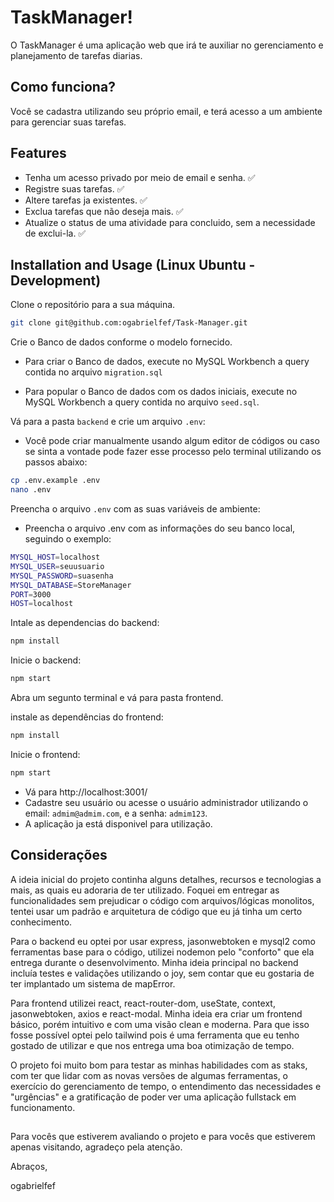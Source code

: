 # TaskManager!

O TaskManager é uma aplicação web que irá te auxiliar no gerenciamento e planejamento de tarefas diarias.

## Como funciona?

Você se cadastra utilizando seu próprio email, e terá acesso a um ambiente para gerenciar suas tarefas.

## Features

- Tenha um acesso privado por meio de email e senha. ✅
- Registre suas tarefas. ✅ 
- Altere tarefas ja existentes. ✅
- Exclua tarefas que não deseja mais. ✅
- Atualize o status de uma atividade para concluido, sem a necessidade de exclui-la. ✅

## Installation and Usage (Linux Ubuntu - Development)

Clone o repositório para a sua máquina.

```bash
git clone git@github.com:ogabrielfef/Task-Manager.git
```

Crie o Banco de dados conforme o modelo fornecido. 

- Para criar o Banco de dados, execute no MySQL Workbench a query contida no arquivo `migration.sql`

- Para popular o Banco de dados com os dados iniciais, execute no MySQL Workbench a query contida no arquivo `seed.sql`.


Vá para a pasta `backend` e crie um arquivo `.env`:
- Você pode criar manualmente usando algum editor de códigos ou caso se sinta a vontade pode fazer esse processo pelo terminal utilizando os passos abaixo:
```bash
cp .env.example .env
nano .env
```

Preencha o arquivo `.env` com as suas variáveis de ambiente:
- Preencha o arquivo .env com as informações do seu banco local, seguindo o exemplo:
```bash
MYSQL_HOST=localhost
MYSQL_USER=seuusuario
MYSQL_PASSWORD=suasenha
MYSQL_DATABASE=StoreManager
PORT=3000
HOST=localhost
```

Intale as dependencias do backend:

```bash
npm install
```

Inicie o backend:

```bash
npm start
```

Abra um segunto terminal e vá para pasta frontend.

instale as dependências do frontend:
```bash
npm install
```

Inicie o frontend:

```bash
npm start
```

- Vá para http://localhost:3001/
- Cadastre seu usuário ou acesse o usuário administrador utilizando o email: `admim@admim.com`, e a senha: `admim123`.
- A aplicação ja está disponivel para utilização.

## Considerações 

A ideia inicial do projeto continha alguns detalhes, recursos e tecnologias a mais, as quais eu adoraria de ter utilizado. Foquei em entregar as funcionalidades sem prejudicar o código com arquivos/lógicas monolitos, tentei usar um padrão e arquitetura de código que eu já tinha um certo conhecimento.

Para o backend eu optei por usar express, jasonwebtoken e mysql2 como ferramentas base para o código, utilizei nodemon pelo "conforto" que ela entrega durante o desenvolvimento. Minha ideia principal no backend incluía testes e validações utilizando o joy, sem contar que eu gostaria de ter implantado um sistema de mapError.

Para frontend utilizei react, react-router-dom, useState, context, jasonwebtoken, axios e react-modal. Minha ideia era criar um frontend básico, porém intuitivo e com uma visão clean e moderna. Para que isso fosse possível optei pelo  tailwind pois é uma ferramenta que eu tenho gostado de utilizar e que nos entrega uma boa otimização de tempo.

O projeto foi muito bom para testar as minhas habilidades com as staks, com ter que lidar com as novas versões de algumas ferramentas, o exercício do gerenciamento de tempo, o entendimento das necessidades e "urgências" e a gratificação de poder ver uma aplicação fullstack em funcionamento.

##
Para vocês que estiverem avaliando o projeto e para vocês que estiverem apenas visitando, agradeço pela atenção. 



Abraços,

ogabrielfef
